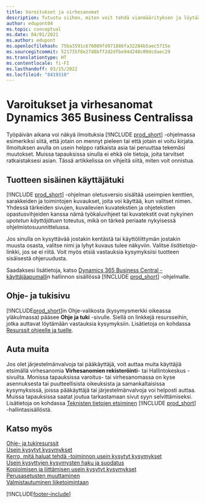 ```yaml
---
title: Varoitukset ja virhesanomat
description: Tutustu siihen, miten voit tehdä vianmäärityksen ja löytää ratkaisuja virheviesteihin, kun työskentelet Business Centralin kanssa.
author: edupont04
ms.topic: conceptual
ms.date: 04/01/2021
ms.author: edupont
ms.openlocfilehash: 75ba3591c676089fd971886fa32284b5aec5715e
ms.sourcegitcommit: 521735f8e27d8bff2d2dfbe94d240c09dcdaec29
ms.translationtype: HT
ms.contentlocale: fi-FI
ms.lasthandoff: 03/15/2022
ms.locfileid: "8419310"
---
```

# <a name="warnings-and-error-messages-in-dynamics-365-business-central"></a>Varoitukset ja virhesanomat Dynamics 365 Business Centralissa

Työpäivän aikana voi näkyä ilmoituksia [!INCLUDE [prod_short](includes/prod_short.md)] -ohjelmassa esimerkiksi siitä, että jotain on mennyt pieleen tai että jotain ei voitu kirjata. Ilmoituksen avulla on usein helppo ratkaista asia tai peruuttaa tekemäsi muutokset. Muissa tapauksissa sinulla ei ehkä ole tietoja, joita tarvitset ratkaistaksesi asian. Tässä artikkelissa on vihjeitä siitä, miten voit onnistua.  

## <a name="in-product-user-assistance"></a>Tuotteen sisäinen käyttäjätuki

[!INCLUDE [prod_short](includes/prod_short.md)] -ohjelman oletusversio sisältää useimpien kenttien, sarakkeiden ja toimintojen kuvaukset, joita voi käyttää, kun valitset nimen. Yhdessä tärkeiden sivujen, kuvailevien kuvatekstien ja ohjetekstien opastusvihjeiden kanssa nämä työkaluvihjeet tai kuvatekstit ovat nykyinen *upotetun käyttäjätuen* toteutus, mikä on tärkeä periaate nykyisessä ohjelmistosuunnittelussa.  

Jos sinulla on kysyttävää jostakin kentästä tai käyttöliittymän jostakin muusta osasta, valitse nimi ja lyhyt kuvaus tulee näkyviin. Valitse *lisätietoja*-linkki, jos se ei riitä. Voit myös etsiä vastauksia kysymyksiisi tuotteen sisäisestä ohjeruudusta.  

Saadaksesi lisätietoja, katso [Dynamics 365 Business Central -käyttäjäapumalli](/dynamics365/business-central/dev-itpro/user-assistance)n hallinnon sisällössä [!INCLUDE [prod_short](includes/prod_short.md)] -ohjelmalle.  

## <a name="help-and-support-page"></a>Ohje- ja tukisivu

[!INCLUDE[prod_short](includes/prod_short.md)]in Ohje-valikosta (kysymysmerkki oikeassa yläkulmassa) pääsee **Ohje ja tuki** -sivulle. Siellä on linkkejä resursseihin, jotka auttavat löytämään vastauksia kysymyksiin. Lisätietoja on kohdassa [Resurssit ohjeelle ja tuelle](product-help-and-support.md).  

## <a name="help-others"></a>Auta muita

Jos olet järjestelmänvalvoja tai pääkäyttäjä, voit auttaa muita käyttäjiä etsimällä virhesanomia **Virhesanomien rekisteröinti**- tai Hallintokeskus -sivuilta. Monissa tapauksissa varoitus- tai virhesanomassa on kyse asennuksesta tai puutteellisista oikeuksista ja samankaltaisissa kysymyksissä, joissa pääkäyttäjä tai järjestelmänvalvoja voi helposti auttaa. Muissa tapauksissa saatat joutua tarkastamaan sivut syyn selvittämiseksi. Lisätietoja on kohdassa [Teknisten tietojen etsiminen](/dynamics365/business-central/dev-itpro/administration/manage-technical-support#finding-technical-information) [!INCLUDE [prod_short](includes/prod_short.md)] -hallintasisällöstä.  

## <a name="see-also"></a>Katso myös

[Ohje- ja tukiresurssit](product-help-and-support.md)  
[Usein kysytyt kysymykset](across-faq.yml)  
[Kerro, mitä haluat tehdä -toiminnon usein kysytyt kysymykset](ui-search-faq.md)  
[Usein kysyttyjen kysymysten haku ja suodatus](ui-search-filter-faq.yml)  
[Kopioimisen ja liittämisen usein kysytyt kysymykset](faq-copy-paste.yml)  
[Perusasetusten muuttaminen](ui-change-basic-settings.md)  
[Valmistautuminen liiketoimintaan](ui-get-ready-business.md)  


[!INCLUDE[footer-include](includes/footer-banner.md)]